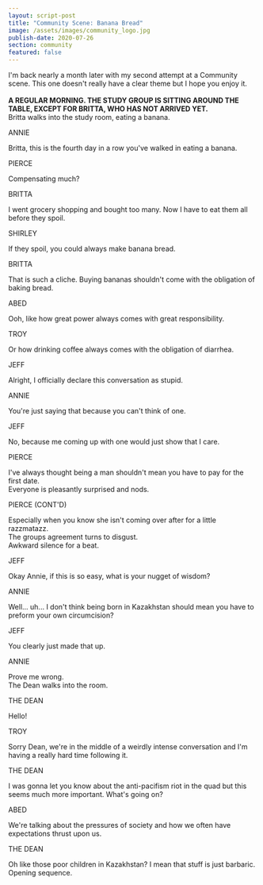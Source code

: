 ```yaml
---
layout: script-post
title: "Community Scene: Banana Bread"
image: /assets/images/community_logo.jpg
publish-date: 2020-07-26
section: community
featured: false
---
```


<div class = "lead-in">I'm back nearly a month later with my second attempt at a Community scene. This one doesn't really have a clear theme but I hope you enjoy it.</div>

<br>

<div class = "action">  <strong>A REGULAR MORNING. THE STUDY GROUP IS SITTING AROUND THE TABLE, EXCEPT FOR BRITTA, WHO HAS NOT ARRIVED YET. </strong> </div>


<div class = "action">Britta walks into the study room, eating a banana.</div>

<p class = "character"> ANNIE </p> 
Britta, this is the fourth day in a row you've walked in eating a banana. 

<p class = "character"> PIERCE </p>  
Compensating much?

<p class = "character"> BRITTA </p>
I went grocery shopping and bought too many. Now I have to eat them all before they spoil.  

<p class = "character"> SHIRLEY </p>  
If they spoil, you could always make banana bread.

<p class = "character"> BRITTA </p>  
That is such a cliche. Buying bananas shouldn't come with the obligation of baking bread.

<p class = "character"> ABED </p>  
Ooh, like how great power always comes with great responsibility.

<p class = "character"> TROY </p> 
Or how drinking coffee always comes with the obligation of diarrhea.

<p class = "character"> JEFF </p> 
Alright, I officially declare this conversation as stupid.

<p class = "character"> ANNIE </p> 
You're just saying that because you can't think of one.

<p class = "character"> JEFF </p> 
No, because me coming up with one would just show that I care.

<p class = "character"> PIERCE </p> 
I've always thought being a man shouldn't mean you have to pay for the first date.

<div class = "action">Everyone is pleasantly surprised and nods.</div>

<p class = "character"> PIERCE (CONT'D) </p> 
Especially when you know she isn't coming over after for a little razzmatazz.

<div class = "action">The groups agreement turns to disgust.</div>

<div class = "action">Awkward silence for a beat.</div>

<p class = "character"> JEFF </p> 
Okay Annie, if this is so easy, what is your nugget of wisdom?

<p class = "character"> ANNIE </p> 
Well... uh... I don't think being born in Kazakhstan should mean you have to preform your own circumcision? 

<p class = "character"> JEFF </p> 
You clearly just made that up.

<p class = "character"> ANNIE </p> 
Prove me wrong.

<div class = "action">The Dean walks into the room.</div>

<p class = "character"> THE DEAN </p> 
Hello!

<p class = "character"> TROY </p>
Sorry Dean, we're in the middle of a weirdly intense conversation and I'm having a really hard time following it.

<p class = "character"> THE DEAN </p>
I was gonna let you know about the anti-pacifism riot in the quad but this seems much more important. What's going on?

<p class = "character"> ABED </p> 
We're talking about the pressures of society and how we often have expectations thrust upon us.

<p class = "character"> THE DEAN </p>
Oh like those poor children in Kazakhstan? I mean that stuff is just barbaric.

<div class = "action">Opening sequence.</div>